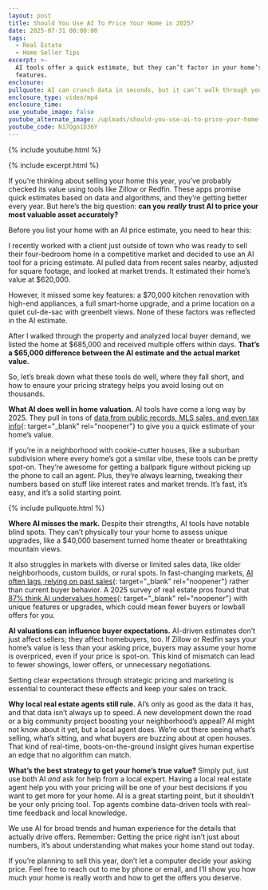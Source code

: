 ```yaml
---
layout: post
title: Should You Use AI To Price Your Home in 2025?
date: 2025-07-31 00:00:00
tags:
  - Real Estate
  - Home Seller Tips
excerpt: >-
  AI tools offer a quick estimate, but they can’t factor in your home’s unique
  features.
enclosure:
pullquote: AI can crunch data in seconds, but it can’t walk through your house.
enclosure_type: video/mp4
enclosure_time:
use_youtube_image: false
youtube_alternate_image: /uploads/should-you-use-ai-to-price-your-home-in-2025.jpg
youtube_code: N17Qgo1D36Y
---
```

{% include youtube.html %}

{% include excerpt.html %}

If you’re thinking about selling your home this year, you’ve probably checked its value using tools like Zillow or Redfin. These apps promise quick estimates based on data and algorithms, and they’re getting better every year. But here’s the big question: **can you** ***really*** **trust AI to price your most valuable asset accurately?**

Before you list your home with an AI price estimate, you need to hear this:

I recently worked with a client just outside of town who was ready to sell their four-bedroom home in a competitive market and decided to use an AI tool for a pricing estimate. AI pulled data from recent sales nearby, adjusted for square footage, and looked at market trends. It estimated their home’s value at $620,000.

However, it missed some key features: a $70,000 kitchen renovation with high-end appliances, a full smart-home upgrade, and a prime location on a quiet cul-de-sac with greenbelt views. None of these factors was reflected in the AI estimate.

After I walked through the property and analyzed local buyer demand, we listed the home at $685,000 and received multiple offers within days. **That’s a $65,000 difference between the AI estimate and the actual market value.**

So, let’s break down what these tools do well, where they fall short, and how to ensure your pricing strategy helps you avoid losing out on thousands.

**What AI does well in home valuation.** AI tools have come a long way by 2025. They pull in tons of [data from public records, MLS sales, and even tax info](https://www.riskwire.com/how-ai-is-transforming-property-valuation/){: target="_blank" rel="noopener"} to give you a quick estimate of your home’s value.

If you’re in a neighborhood with cookie-cutter houses, like a suburban subdivision where every home’s got a similar vibe, these tools can be pretty spot-on. They’re awesome for getting a ballpark figure without picking up the phone to call an agent. Plus, they’re always learning, tweaking their numbers based on stuff like interest rates and market trends. It’s fast, it’s easy, and it’s a solid starting point.

{% include pullquote.html %}

**Where AI misses the mark.** Despite their strengths, AI tools have notable blind spots. They can’t physically tour your home to assess unique upgrades, like a $40,000 basement turned home theater or breathtaking mountain views.

It also struggles in markets with diverse or limited sales data, like older neighborhoods, custom builds, or rural spots. In fast-changing markets, [AI often lags, relying on past sales](https://www.housematch.com/blog/2024/2/9/zestimate-vs-cma-why-the-cma-wins-every-time){: target="_blank" rel="noopener"} rather than current buyer behavior. A 2025 survey of real estate pros found that [87% think AI undervalues homes](https://bridgingandcommercial.co.uk/article/21466/90-of-estate-agents-believe-avms-undervalue-properties-says-alto){: target="_blank" rel="noopener"} with unique features or upgrades, which could mean fewer buyers or lowball offers for you.

**AI valuations can influence buyer expectations.** AI-driven estimates don’t just affect sellers; they affect homebuyers, too. If Zillow or Redfin says your home’s value is less than your asking price, buyers may assume your home is overpriced, even if your price is spot-on. This kind of mismatch can lead to fewer showings, lower offers, or unnecessary negotiations.

Setting clear expectations through strategic pricing and marketing is essential to counteract these effects and keep your sales on track.

**Why local real estate agents still rule.** AI’s only as good as the data it has, and that data isn’t always up to speed. A new development down the road or a big community project boosting your neighborhood’s appeal? AI might not know about it yet, but a local agent does. We’re out there seeing what’s selling, what’s sitting, and what buyers are buzzing about at open houses. That kind of real-time, boots-on-the-ground insight gives human expertise an edge that no algorithm can match.

**What’s the best strategy to get your home’s true value?** Simply put, just use both AI *and* ask for help from a local expert. Having a local real estate agent help you with your pricing will be one of your best decisions if you want to get more for your home. AI is a great starting point, but it shouldn’t be your only pricing tool. Top agents combine data-driven tools with real-time feedback and local knowledge.

We use AI for broad trends and human experience for the details that actually drive offers. Remember: Getting the price right isn’t just about numbers, it’s about understanding what makes your home stand out today.

If you’re planning to sell this year, don’t let a computer decide your asking price. Feel free to reach out to me by phone or email, and I’ll show you how much your home is really worth and how to get the offers you deserve.